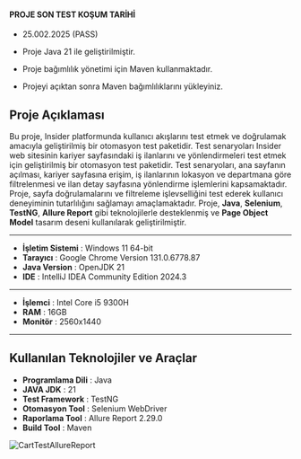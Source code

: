 #### PROJE SON TEST KOŞUM TARİHİ

- 25.002.2025 (PASS)

- Proje Java 21 ile geliştirilmiştir.
- Proje bağımlılık yönetimi için Maven kullanmaktadır.
- Projeyi açıktan sonra Maven bağımlılıklarını yükleyiniz.

## Proje Açıklaması

Bu proje, Insider platformunda kullanıcı akışlarını test etmek ve doğrulamak amacıyla geliştirilmiş bir otomasyon test paketidir.
Test senaryoları Insider web sitesinin kariyer sayfasındaki iş ilanlarını ve yönlendirmeleri test etmek için geliştirilmiş bir otomasyon test paketidir. Test senaryoları, ana sayfanın açılması, kariyer sayfasına erişim, iş ilanlarının lokasyon ve departmana göre filtrelenmesi ve ilan detay sayfasına yönlendirme işlemlerini kapsamaktadır. Proje, sayfa doğrulamalarını ve filtreleme işlevselliğini test ederek kullanıcı deneyiminin tutarlılığını sağlamayı amaçlamaktadır.
Proje, **Java**, **Selenium**, **TestNG**, **Allure Report** gibi teknolojilerle desteklenmiş ve **Page Object Model** tasarım deseni kullanılarak geliştirilmiştir.

---
- **İşletim Sistemi** : Windows 11 64-bit
- **Tarayıcı** : Google Chrome Version 131.0.6778.87
- **Java Version** : OpenJDK 21
- **IDE** : IntelliJ IDEA Community Edition 2024.3
---
- **İşlemci** : Intel Core i5 9300H
- **RAM** : 16GB
- **Monitör** : 2560x1440 
---
## Kullanılan Teknolojiler ve Araçlar

- **Programlama Dili** : Java
- **JAVA JDK** : 21
- **Test Framework** : TestNG
- **Otomasyon Tool** : Selenium WebDriver
- **Raporlama Tool** : Allure Report 2.29.0
- **Build Tool** : Maven

![CartTestAllureReport](#)